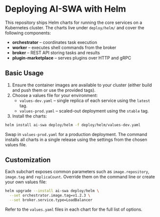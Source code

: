 # Deploying AI-SWA with Helm

This repository ships Helm charts for running the core services on a Kubernetes cluster. The charts live under `deploy/helm/` and cover the following components:

- **orchestrator** – coordinates task execution
- **worker** – executes shell commands from the broker
- **broker** – REST API storing tasks and results
- **plugin-marketplace** – serves plugins over HTTP and gRPC

## Basic Usage

1. Ensure the container images are available to your cluster (either build and push them or use the provided tags).
2. Choose a values file for your environment:
   - `values-dev.yaml` – single replica of each service using the `latest` tag.
   - `values-prod.yaml` – scaled-out deployment using the `stable` tag.
3. Install the charts:

```bash
helm install ai-swa deploy/helm -f deploy/helm/values-dev.yaml
```

Swap in `values-prod.yaml` for a production deployment. The command installs all charts in a single release using the settings from the chosen values file.

## Customization

Each subchart exposes common parameters such as `image.repository`, `image.tag` and `replicaCount`. Override them on the command line or create your own values file:

```bash
helm upgrade --install ai-swa deploy/helm \
  --set orchestrator.image.tag=v1.2.3 \
  --set broker.service.type=LoadBalancer
```

Refer to the `values.yaml` files in each chart for the full list of options.
